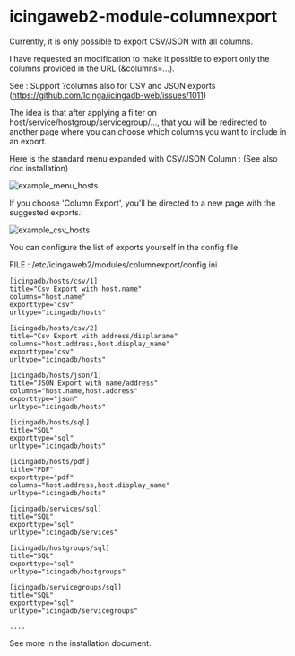 # icingaweb2-module-columnexport

Currently, it is only possible to export CSV/JSON with all columns.

I have requested an modification to make it possible to export only the columns provided in the URL (&columns=...).

See : Support ?columns also for CSV and JSON exports  (https://github.com/Icinga/icingadb-web/issues/1011)

The idea is that after applying a filter on host/service/hostgroup/servicegroup/..., 
that you will be redirected to another page where you can choose which columns you want to include in an export.

Here is the standard menu expanded with CSV/JSON Column : 
(See also doc installation)

![example_menu_hosts](https://github.com/gbin2265/icingaweb2-module-columnexport/assets/29303758/58a85b35-8141-4a20-a4ea-c75df96eb296)

If you choose 'Column Export', you'll be directed to a new page with the suggested exports.: 

![example_csv_hosts](https://github.com/gbin2265/icingaweb2-module-columnexport/assets/29303758/20139be0-6cd4-4cbf-bdcb-d7b35dad4e60)


You can configure the list of exports yourself in the config file.

FILE : /etc/icingaweb2/modules/columnexport/config.ini
```
[icingadb/hosts/csv/1]
title="Csv Export with host.name"
columns="host.name"
exporttype="csv"
urltype="icingadb/hosts"

[icingadb/hosts/csv/2]
title="Csv Export with address/displaname"
columns="host.address,host.display_name"
exporttype="csv"
urltype="icingadb/hosts"

[icingadb/hosts/json/1]
title="JSON Export with name/address"
columns="host.name,host.address"
exporttype="json"
urltype="icingadb/hosts"

[icingadb/hosts/sql]
title="SQL"
exporttype="sql"
urltype="icingadb/hosts"

[icingadb/hosts/pdf]
title="PDF"
exporttype="pdf"
columns="host.address,host.display_name"
urltype="icingadb/hosts"

[icingadb/services/sql]
title="SQL"
exporttype="sql"
urltype="icingadb/services"

[icingadb/hostgroups/sql]
title="SQL"
exporttype="sql"
urltype="icingadb/hostgroups"

[icingadb/servicegroups/sql]
title="SQL"
exporttype="sql"
urltype="icingadb/servicegroups"

....
```

See more in the installation document.

